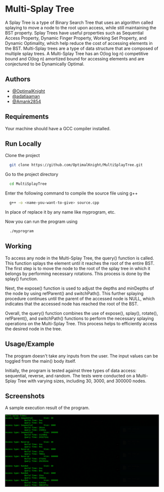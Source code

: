 
# Multi-Splay Tree

A Splay Tree is a type of Binary Search Tree that uses an algorithm called splaying to move a node to the root upon access, while still maintaining the BST property. Splay Trees have useful properties such as Sequential Access Property, Dynamic Finger Property, Working Set Property, and Dynamic Optimality, which help reduce the cost of accessing elements in the BST. Multi-Splay trees are a type of data structure that are composed of multiple splay trees. A Multi-Splay Tree has an O(log log n) competitive bound and O(log n) amortized bound for accessing elements and are conjectured to be Dynamically Optimal.


## Authors

- [@OptimalKnight](https://www.github.com/OptimalKnight)
- [@adatiaaman](https://www.github.com/adatiaaman)
- [@Amank2854](https://www.github.com/Amank2854)


## Requirements

Your machine should have a GCC compiler installed.
## Run Locally

Clone the project

```bash
  git clone https://github.com/OptimalKnight/MultiSplayTree.git
```

Go to the project directory

```bash
  cd MultiSplayTree
```

Enter the following command to compile the source file using g++

```bash
  g++ -o <name-you-want-to-give> source.cpp
```
In place of <name-you-want-to-give> replace it by any name like myprogram, etc.

Now you can run the program using
```bash
  ./myprogram
```


## Working

To access any node in the Multi-Splay Tree, the query() function is called. This function splays the element until it reaches the root of the entire BST. The first step is to move the node to the root of the splay tree in which it belongs by performing necessary rotations. This process is done by the splay() function.

Next, the expose() function is used to adjust the depths and minDepths of the node by using refParent() and switchPath(). This further splaying procedure continues until the parent of the accessed node is NULL, which indicates that the accessed node has reached the root of the BST.

Overall, the query() function combines the use of expose(), splay(), rotate(), refParent(), and switchPath() functions to perform the necessary splaying operations on the Multi-Splay Tree. This process helps to efficiently access the desired node in the tree.
## Usage/Example

The program doesn't take any inputs from the user. The input values can be toggled from the main() body itself.

Initially, the program is tested against three types of data access: sequential, reverse, and random. The tests were conducted on a Multi-Splay Tree with varying sizes, including 30, 3000, and 300000 nodes.
## Screenshots

A sample execution result of the program.

![Program Screenshot](/Images/MultiSplayTree_Sample%20Execution%20Result.jpeg)